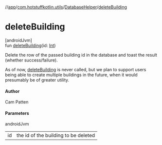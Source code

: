 //[app](../../../index.md)/[com.hotstuffkotlin.utils](../index.md)/[DatabaseHelper](index.md)/[deleteBuilding](delete-building.md)

# deleteBuilding

[androidJvm]\
fun [deleteBuilding](delete-building.md)(id: [Int](https://kotlinlang.org/api/latest/jvm/stdlib/kotlin/-int/index.html))

Delete the row of the passed building id in the database and toast the result (whether success/failure).

As of now, [deleteBuilding](delete-building.md) is never called, but we plan to support users being able to create multiple buildings in the future, when it would presumably be of greater utility.

#### Author

Cam Patten

#### Parameters

androidJvm

| | |
|---|---|
| id | the id of the building to be deleted |
